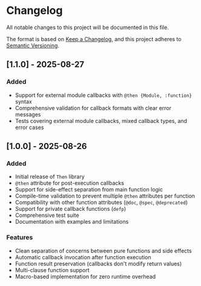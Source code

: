 # Changelog

All notable changes to this project will be documented in this file.

The format is based on [Keep a Changelog](https://keepachangelog.com/en/1.0.0/),
and this project adheres to [Semantic Versioning](https://semver.org/spec/v2.0.0.html).

## [1.1.0] - 2025-08-27

### Added
- Support for external module callbacks with `@then {Module, :function}` syntax
- Comprehensive validation for callback formats with clear error messages
- Tests covering external module callbacks, mixed callback types, and error cases

## [1.0.0] - 2025-08-26

### Added
- Initial release of `Then` library
- `@then` attribute for post-execution callbacks
- Support for side-effect separation from main function logic
- Compile-time validation to prevent multiple `@then` attributes per function
- Compatibility with other function attributes (`@doc`, `@spec`, `@deprecated`)
- Support for private callback functions (`defp`)
- Comprehensive test suite
- Documentation with examples and limitations

### Features
- Clean separation of concerns between pure functions and side effects
- Automatic callback invocation after function execution
- Function result preservation (callbacks don't modify return values)
- Multi-clause function support
- Macro-based implementation for zero runtime overhead
